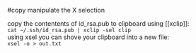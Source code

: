 #copy 
manipulate the X selection

copy the contentents of id_rsa.pub to clipboard using [[xclip]]:  
	`cat ~/.ssh/id_rsa.pub | xclip -sel clip`  
using xsel you can shove your clipboard into a new file:  
	`xsel -o > out.txt`